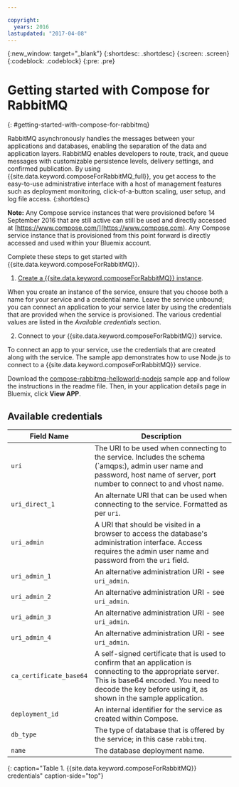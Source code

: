 ```yaml
---

copyright:
  years: 2016
lastupdated: "2017-04-08"
---
```


{:new_window: target="_blank"}
{:shortdesc: .shortdesc}
{:screen: .screen}
{:codeblock: .codeblock}
{:pre: .pre}

# Getting started with Compose for RabbitMQ
{: #getting-started-with-compose-for-rabbitmq}

RabbitMQ asynchronously handles the messages between your applications and databases, enabling the separation of the data and application layers. RabbitMQ enables developers to route, track, and queue messages with customizable persistence levels, delivery settings, and confirmed publication. By using {{site.data.keyword.composeForRabbitMQ_full}}, you get access to the easy-to-use administrative interface with a host of management features such as deployment monitoring, click-of-a-button scaling, user setup, and log file access.
{:shortdesc}

**Note:** Any Compose service instances that were provisioned before 14 September 2016 that are still active can still be used and directly accessed at [https://www.compose.com/](https://www.compose.com). Any Compose service instance that is provisioned from this point forward is directly accessed and used within your Bluemix account.

Complete these steps to get started with {{site.data.keyword.composeForRabbitMQ}}.

1. [Create a {{site.data.keyword.composeForRabbitMQ}} instance](https://console.ng.bluemix.net/catalog/services/compose-for-rabbitmq/).

  When you create an instance of the service, ensure that you choose both a name for your service and a credential name. Leave the service unbound; you can connect an application to your service later by using the credentials that are provided when the service is provisioned.  The various credential values are listed in the *Available credentials* section.

2. Connect to your {{site.data.keyword.composeForRabbitMQ}} service.

  To connect an app to your service, use the credentials that are created along with the service. The sample app demonstrates how to use Node.js to connect to a {{site.data.keyword.composeForRabbitMQ}} service.

  Download the [compose-rabbitmq-helloworld-nodejs](https://github.com/IBM-Bluemix/compose-rabbitmq-helloworld-nodejs) sample app and follow the instructions in the readme file. Then, in your application details page in Bluemix, click **View APP**.

## Available credentials

Field Name|Description
----------|-----------
`uri`|The URI to be used when connecting to the service. Includes the schema (`amqps:), admin user name and password, host name of server, port number to connect to and vhost name.
`uri_direct_1`|An alternate URI that can be used when connecting to the service. Formatted as per `uri`.
`uri_admin`|A URI that should be visited in a browser to access the database's administration interface. Access requires the admin user name and password from the `uri` field.
`uri_admin_1`|An alternative administration URI - see `uri_admin`.
`uri_admin_2`|An alternative administration URI - see `uri_admin`.
`uri_admin_3`|An alternative administration URI - see `uri_admin`.
`uri_admin_4`|An alternative administration URI - see `uri_admin`.
`ca_certificate_base64`|A self-signed certificate that is used to confirm that an application is connecting to the appropriate server. This is base64 encoded. You need to decode the key before using it, as shown in the sample application.
`deployment_id`|An internal identifier for the service as created within Compose.
`db_type`|The type of database that is offered by the service; in this case `rabbitmq`.
`name`|The database deployment name.
{: caption="Table 1. {{site.data.keyword.composeForRabbitMQ}} credentials" caption-side="top"}
